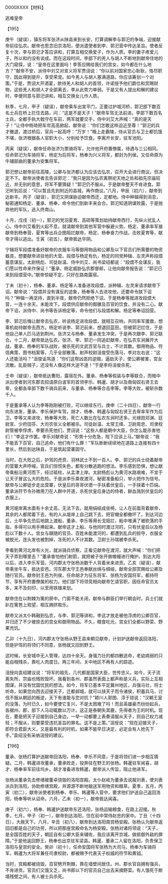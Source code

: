 D000XXXX【材料】

逃难皇帝



【195】

庚午（疑误），镇东将军张济从陕县来到长安，打算调解李与郭汜的争端，迎接献帝前往弘农。献帝也思念旧京洛阳，便派遣使者到李、郭汜营中传达圣旨。使者反复十次，李与郭汜才答应讲和，打算互相交换爱子，作为人质。李的妻子疼爱儿子，所以和约没有谈成。而在这段时间，李部下的羌人与胡人不断地到献帝住地的大门窥探，说：“皇帝在这里面吗！李答应赐给我们的宫女，如今都在什么地方？”献帝不安，派侍中刘艾对宣义将军贾诩说：“你以前对国家忠心耿耿，恪尽职守，因此得到提升，享受荣宠。如今羌人与胡人塞满道路，你应该筹划一个对策。”于是，贾诩大开酒宴，款待羌人和胡人的首领，许诺授予他们爵位和赏赐财物，这些羌人和胡人才全部离去，李从此势力单弱。于是又有人提出和解的建议时，李便同意与郭汜讲和，相互交换女儿作人质。



秋季，七月，甲子（疑误），献帝乘车出宣平门，正要过护城河桥，郭汜部下数百名士兵在桥上拦住去路，问：“这是不是天子！”献帝车驾无法前进。李部下数百名士兵，全都手执大戟守在车前，两军就要交手，侍中刘艾大声喊：“真的是天子！”让侍中杨琦把车帘高高掀起，献帝说：“你们怎敢这样迫近至尊！”郭汜的兵才撤退，渡过桥后，官兵一起高呼：“万岁！”晚上走霸陵，侍从官员与卫士都饥饿不堪，张济根据各人官职大小，分别给予饮食。李离开长安，驻军池阳。



丙寅（疑误），献帝任命张济为票骑将军，允许他开府置僚属，待遇与三公相同。任命郭汜为车骑将军，杨定为后将军，杨奉为兴义将军，都封为列侯。又任命原为牛辅部曲的董承为安集将军。



郭汜想让献帝前往高陵，公卿与张济都认为应该去弘农，召开大会进行商议，但决定不下。献帝派使者去告诉郭汜：“我只是因为弘农离祭祀天地之处和祖先宗庙较近，并无别的意思，将军不要猜疑！”郭汜仍不服从。于是献帝整天不肯进食。郭汜听到后说：“可以暂且先到附近的县城，再作商议。”八月，甲辰（初六），献帝到达新丰。丙子（疑误），郭汜又阴谋胁迫献帝西还，定都地。侍中种辑得到消息，秘密通知杨定、董承、杨奉，命令他们到新丰来会合。郭汜知道阴谋败露，于是抛弃他的军队，逃入终南山。



十月，戊戌（初一），郭汜的党羽夏育、高硕等策划劫持献帝西行，先纵火扰乱人心。侍中刘艾看到火起不息，就请献帝到其他军营中躲避火势。杨定、董承率军接献帝到杨奉营，夏育等出兵企图阻拦献帝，杨定、杨奉奋力作战，击败夏育等，献帝才得以逃出。壬寅（初五），献帝抵达华阴。



宁辑将军段煨准备好献帝的衣服车马等御用物品和公卿及以下官员们所需要的物资器具，想要献帝进驻他的大营。段煨与杨定有仇，杨定的同党种辑、左灵声称段煨蓄意谋反。太尉杨彪、司徒赵温、侍中刘艾、尚书梁绍都说：“段煨不会谋反，我们愿以性命来作保证！”董承、杨定威胁弘农郡督邮，让他向献帝报告说：“郭汜已来到段煨营中。”献帝惊疑不定，只好在路南露宿。



丁未（初十），杨奉、董承、杨定等人准备进攻段煨，派种辑、左灵来请求献帝下诏。献帝说：“段煨并没有谋反的迹象，杨奉等人去进攻他，还要命令朕下诏吗？”种辑一再坚持，直到半夜，献帝仍然拒绝下诏。于是杨奉等就进攻段煨大营，一连十余天，未能攻下。段煨供应献帝的御膳及百官的饮食，并没有二心。献帝下诏，派侍中、尚书等告诉杨定等，命令他们与段煨和解。杨定等奉诏回营。



李、郭汜后悔让献帝去弘农，听说杨定进攻段煨，就相互召响，共同率军援救，想乘机劫持献帝去西方。杨定听说李、郭汜前来，想退回蓝田，但被郭汜拦住，于是他自己单人匹马逃到荆州。张济又与杨奉、董承发生冲突，于是再次跟李、郭汜联合。十二月，献帝抵达弘农。张济、李、郭汜一同追赶献帝，在弘农东涧展开大战，董承、杨奉的军队战败，被杀死的文武百官与兵士，不计其数。御用物品、符信典策、图书档案等，几乎全部散落。射声校尉沮俊受伤落马，李对左右说：“这人还能活吗？”沮俊诟骂道：“你们这帮凶恶的逆贼，逼劫天子，使公卿被害，宫女流散。乱臣贼子，还没有人像这样大逆不道！”于是李将沮俊杀死。



壬申（疑误），献帝抵达曹阳，露宿在外。董承、杨奉等假装与李等联合，而暗中派出使者到河东郡去招请原白波军的首领李乐、韩暹、胡才以及南匈奴右贤王去卑，全都各率部下数千骑兵前来，与董承、杨奉等合击李等。李等大败，被斩杀数千人。

于是董承等人认为李等刚刚被打败，可以继续东行。庚申（二十四日），献帝一行向东进发，董承、李乐保护车驾，胡才、杨奉、韩暹与匈奴右贤王去卑率军作为后卫。李等又来进攻，杨奉等大败，死亡人数比在弘农东涧时还多。光禄勋邓渊、廷尉宣、少府田芬、大司农张义全都被杀。司徒赵温、太常王绛、卫尉周忠、司隶校尉管被李俘虏，李要杀死他们，贾诩说：“这些人都是朝中大臣，你怎么能杀害他们！”李这才作罢。李乐对献帝说：“形势十分危急，陛下应该上马。”献帝说：“我不能丢下百官，自己逃命，他们有什么罪！”军队断断续续地在道路上连接有四十里长，然后到达陕县，于是筑起营寨固守。



当时，在大败之后，护驾的虎贲、羽林武士不到一百人。李、郭汜的兵士绕着献帝的营寨大声呼喊，官兵们惊慌失色，都有分散逃跑的想法。李乐感到恐惧，想让献帝乘船沿黄河而下，经过砥柱，从孟津上岸。太尉杨彪认为黄河水路艰难，不宜于让天子冒这么大的危险。于是派李乐乘夜渡河，秘密准备船只，举火把作为信号。献帝与公卿徒步走出营寨，伏皇后的哥哥伏德一手扶着伏皇后，一手挟着十匹绢。董承派符节令孙微用刀在人群中开道，杀死伏皇后身边的侍者，鲜血溅到伏皇后的衣服上。

黄河堤岸离水面有十余丈高，无法下去，就用绢结成坐椅，让人在前面背着献帝，其余的人都爬着下去，有的人从堤岸上自己跳下去，把官帽全都撤坏了。到达河边后，士卒争先恐后地跳上渡船，董承、李乐等用长戈阻拦，船中堆满了被砍落的手指，多得可以用手捧起来。献帝这才上船，与他同时渡过河的，只有伏皇后以及杨彪以下数十人。宫女与跟随的官员、百姓未能渡河的，都遭到乱兵的掠夺，衣服全被脱光，连头发也被割掉，冻死的人不计其数。卫尉士孙瑞被李杀死。



李看到黄河北岸有火光，就派骑兵侦察，正看见献帝在渡河，就大声喊：“你们把天子弄到哪里去？”董承害怕他们射箭，就把被子张开做帷幔进行掩护。到达大阳以后，进入李乐军营。河内郡太守张杨派数千人背着米来进贡。乙亥（疑误），献帝乘坐牛车，抵达安邑。河东郡太守王邑奉献丝绵与绸缎，献帝全部赏赐给公卿及随行官员。献帝封王邑为列侯，任命胡才为征东将军、张杨为安国将军，都持符节，享有开府置僚属的权力。他们部下将领竞相向献帝乞请官职，因任命官员太多，来不及刻印，以至用铁锥来划。

献帝住在以荆棘为篱的房中。门窗不能关闭，献帝与群臣们举行朝会时，兵士们就趴在篱笆上观望，相互拥挤取乐。

献帝又派太仆韩融到弘农，与李、郭汜等讲和，李这才放走被他浮虏的公卿百官，并归还了不少被掠去的宫女和御用物品。不久，粮食吃光，宫女们全都以野菜、野果充饥。

乙卯（十九日），河内郡太守张杨从野王县来朝见献帝，计划护送献帝返回洛阳，但是护驾的将领们不同意，张杨就又回到野王。

这时候，长安城中无人管理，达四十余天。身强力壮的都四散逃命，老幼病弱的只能自相残杀，靠吃人肉度日。两三年间，关中地区不再有人的踪迹。





沮授向袁绍建议说：“将军的祖先，几代都是国家大臣，世传忠义。如今，天子流离失所，宗庙也残败毁坏。我看到各州、郡虽然表面上都声称是义兵，实际上互相图谋，并没有忧国忧民的想法。如今，将军已基本平定冀州地区，兵强马壮，将士听命，如果您向西去迎接天子，迁都邺城，就可以挟天子而令诸侯，积蓄兵马，讨伐不服从朝廷的叛逆，天下有谁能与您对抗？”颖川人郭图、淳于琼说：“汉朝王室的没落，为时已久，如今要使它复兴，不是太困难了吗！而且英雄豪杰纷纷起兵，各据州、郡，部下人马动辄数以万计。这正是泰朝失其鹿，先得者为王的时机。现在，要是把天子迎接到自己身边，一举一动都要上表奏请服从天子，则自己权力减轻；不服从，则要蒙受违抗圣旨的罪名。这不是上策。”沮授说：“现在迎接天子，即符合君臣大义，又是最有利的时机，如果不能早日决定，必定会有人抢先下手。”袁绍没有采纳沮授的建议。



【196】

董承、张杨打算护送献帝回洛阳，杨奉、李乐不同意，于是将领们进一步相互猜疑。二月，韩暹进攻董承，董承败走，投奔驻在野王的张杨。韩暹驻军闻喜，胡才、杨奉率军前往坞乡。胡才准备进攻韩暹，献帝派人传旨，阻止他进军。



张杨派董承先去修缮被董卓烧毁的洛阳宫殿。太仆赵岐为董承去说服刘表，使刘表派兵到洛阳，协助修缮宫殿，并源源不断地输送军用物资和粮草。夏季，五月，丙寅（初二），献帝派使者到杨奉、李乐、韩暹等人营中，要求他们护送自己返回洛阳，杨奉等听从诏命。六月，乙未（初一），献帝抵达闻喜。



庚子（初六），杨奉、韩暹护送献帝东还洛阳，张杨运输粮食，在路上迎接。秋季，七月，甲子（初一），献帝到达洛阳，住在前中常侍赵忠的家中。丁丑（十四日），大赦天下。八月，辛丑（初八），献帝到达洛阳南宫杨安殿。张杨认为献帝返回旧都是自己的功劳，所以把那座宫殿命名为杨安殿。张杨对诸将领说：“天子，是全国百姓的天子，朝廷自有公卿大臣来辅佐，我应该离开京城，做抵御外敌的屏障。”于是他返回野王，杨奉也出京驻军梁县。韩暹、董承二人留在洛阳，负责保卫洛阳与皇宫的安全。癸卯（初十），任命安国将军张杨为大司马，杨奉为车骑将军，韩暹为大将军兼任司隶校尉，都被赐予代表天子权威的符节和黄钺。



当时，宫殿都被烧毁，百官劈开荆棘，靠在墙壁间居住。州、郡长官自拥有强兵，不肯进贡。官员们又饿又乏，尚书郎以下的官员自己出去采摘野菜。有人饿死于断墙残壁之间，有人被士兵杀死。






























